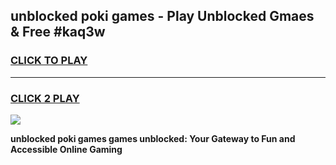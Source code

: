 
## unblocked poki games - Play Unblocked Gmaes & Free #kaq3w
<h3>
<a href="https://news.freeplayer.one?title=unblocked_poki_games&ref=26F">CLICK TO PLAY</a></h3>
<hr>

<h3>
<a href="https://news.freeplayer.one?title=unblocked_poki_games&ref=26F">CLICK 2 PLAY</a>
  
</h3>

<a href="https://news.freeplayer.one?title=unblocked_poki_games&ref=26F/"><img src="https://clearcache.store/games.png"></a>


**unblocked poki games games unblocked: Your Gateway to Fun and Accessible Online Gaming**
